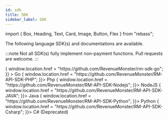```yaml
---
id: sdk
title: SDK
sidebar_label: SDK
---
```


import { Box, Heading, Text, Card, Image, Button, Flex } from "rebass";

The following language SDK(s) and documentations are available.

:::note
Not all SDK(s) fully implement non-payment functions. Pull requests are welcome.
:::

<Flex marginTop="20px">
  <Box
    width={1 / 3}
    marginRight="20px"
    px={3}
    sx={{
      cursor:"pointer",
      p: 1,
      borderRadius: 2,
      border: "0.5px solid",
      borderColor: "#e3e8ee",
      transition: "width 0.1s",
      ":hover": {
        boxShadow: "0 0 16px rgba(0, 0, 0, .25)",
        width:"300px",
      },
    }}
      onClick={() => {
      window.location.href = "https://github.com/RevenueMonster/rm-sdk-go";
    }}
    >
    <Text p={1} color="background" bg="primary" textAlign="center" fontWeight="700" >
     Go
    </Text>
  </Box>
  <Box
    width={1 / 3}
    marginRight="20px"
    px={3}
    sx={{
      cursor:"pointer",
      p: 1,
      borderRadius: 2,
      border: "0.5px solid",
      borderColor: "#e3e8ee",
      transition: "width 0.1s",
      ":hover": {
        boxShadow: "0 0 16px rgba(0, 0, 0, .25)",
        width:"300px",
      },
    }}
   onClick={() => {
    window.location.href = "https://github.com/RevenueMonster/RM-API-SDK-PHP";
    }}>
    <Text p={1} color="background" bg="primary" textAlign="center" fontWeight="700" >
     Php
    </Text>
  </Box>
  <Box
    width={1 / 3}
    marginRight="20px"
    px={3}
    sx={{
      cursor:"pointer",
      p: 1,
      borderRadius: 2,
      border: "0.5px solid",
      borderColor: "#e3e8ee",
      transition: "width 0.1s",
      ":hover": {
        boxShadow: "0 0 16px rgba(0, 0, 0, .25)",
        width:"300px",
      },
    }}
    onClick={() => {
    window.location.href = "https://github.com/RevenueMonster/RM-API-SDK-Nodejs";
    }}>
    <Text p={1} color="background" bg="primary" textAlign="center" fontWeight="700" >
     NodeJS
    </Text>
  </Box>
</Flex>
<Flex marginTop="20px">
  <Box
    width={1 / 3}
    marginRight="20px"
    px={3}
    sx={{
      cursor:"pointer",
      p: 1,
      borderRadius: 2,
      border: "0.5px solid",
      borderColor: "#e3e8ee",
      transition: "width 0.1s",
      ":hover": {
        boxShadow: "0 0 16px rgba(0, 0, 0, .25)",
        width:"300px",
      },
    }}
    onClick={() => {
    window.location.href = "https://github.com/RevenueMonster/RM-API-SDK-JAVA";
    }}>
    <Text p={1} color="background" bg="primary" textAlign="center" fontWeight="700" >
    Java
    </Text>
  </Box>
  <Box
    width={1 / 3}
    marginRight="20px"
    px={3}
    sx={{
      cursor:"pointer",
      p: 1,
      borderRadius: 2,
      border: "0.5px solid",
      borderColor: "#e3e8ee",
      transition: "width 0.1s",
      ":hover": {
        boxShadow: "0 0 16px rgba(0, 0, 0, .25)",
        width:"300px",
      },
    }}
    onClick={() => {
    window.location.href = "https://github.com/RevenueMonster/RM-API-SDK-Python";
    }}>
    <Text p={1} color="background" bg="primary" textAlign="center" fontWeight="700" >
     Python
    </Text>
  </Box>
  <Box
    width={1 / 3}
    marginRight="20px"
    px={3}
    sx={{
      cursor:"pointer",
      p: 1,
      borderRadius: 2,
      border: "0.5px solid",
      borderColor: "#e3e8ee",
      transition: "width 0.1s",
      ":hover": {
        boxShadow: "0 0 16px rgba(0, 0, 0, .25)",
        width:"300px",
      },
    }}
    onClick={() => {
    window.location.href = "https://github.com/RevenueMonster/RM-API-SDK-Csharp";
    }}>
    <Text p={1} color="background" bg="primary" textAlign="center" fontWeight="700" >
    C# (Deprecated)
    </Text>
  </Box>
</Flex>
